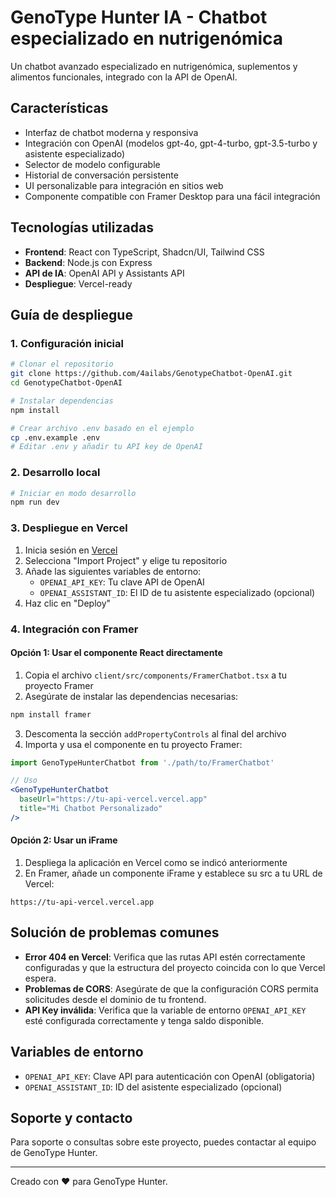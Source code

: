 # GenoType Hunter IA - Chatbot especializado en nutrigenómica

Un chatbot avanzado especializado en nutrigenómica, suplementos y alimentos funcionales, integrado con la API de OpenAI.

## Características

- Interfaz de chatbot moderna y responsiva
- Integración con OpenAI (modelos gpt-4o, gpt-4-turbo, gpt-3.5-turbo y asistente especializado)
- Selector de modelo configurable
- Historial de conversación persistente
- UI personalizable para integración en sitios web
- Componente compatible con Framer Desktop para una fácil integración

## Tecnologías utilizadas

- **Frontend**: React con TypeScript, Shadcn/UI, Tailwind CSS
- **Backend**: Node.js con Express
- **API de IA**: OpenAI API y Assistants API
- **Despliegue**: Vercel-ready

## Guía de despliegue

### 1. Configuración inicial

```bash
# Clonar el repositorio
git clone https://github.com/4ailabs/GenotypeChatbot-OpenAI.git
cd GenotypeChatbot-OpenAI

# Instalar dependencias
npm install

# Crear archivo .env basado en el ejemplo
cp .env.example .env
# Editar .env y añadir tu API key de OpenAI
```

### 2. Desarrollo local

```bash
# Iniciar en modo desarrollo
npm run dev
```

### 3. Despliegue en Vercel

1. Inicia sesión en [Vercel](https://vercel.com)
2. Selecciona "Import Project" y elige tu repositorio
3. Añade las siguientes variables de entorno:
   - `OPENAI_API_KEY`: Tu clave API de OpenAI
   - `OPENAI_ASSISTANT_ID`: El ID de tu asistente especializado (opcional)
4. Haz clic en "Deploy"

### 4. Integración con Framer

#### Opción 1: Usar el componente React directamente

1. Copia el archivo `client/src/components/FramerChatbot.tsx` a tu proyecto Framer
2. Asegúrate de instalar las dependencias necesarias:

```bash
npm install framer
```

3. Descomenta la sección `addPropertyControls` al final del archivo
4. Importa y usa el componente en tu proyecto Framer:

```jsx
import GenoTypeHunterChatbot from './path/to/FramerChatbot'

// Uso
<GenoTypeHunterChatbot 
  baseUrl="https://tu-api-vercel.vercel.app" 
  title="Mi Chatbot Personalizado" 
/>
```

#### Opción 2: Usar un iFrame

1. Despliega la aplicación en Vercel como se indicó anteriormente
2. En Framer, añade un componente iFrame y establece su src a tu URL de Vercel:

```
https://tu-api-vercel.vercel.app
```

## Solución de problemas comunes

- **Error 404 en Vercel**: Verifica que las rutas API estén correctamente configuradas y que la estructura del proyecto coincida con lo que Vercel espera.
- **Problemas de CORS**: Asegúrate de que la configuración CORS permita solicitudes desde el dominio de tu frontend.
- **API Key inválida**: Verifica que la variable de entorno `OPENAI_API_KEY` esté configurada correctamente y tenga saldo disponible.

## Variables de entorno

- `OPENAI_API_KEY`: Clave API para autenticación con OpenAI (obligatoria)
- `OPENAI_ASSISTANT_ID`: ID del asistente especializado (opcional)

## Soporte y contacto

Para soporte o consultas sobre este proyecto, puedes contactar al equipo de GenoType Hunter.

---

Creado con ❤️ para GenoType Hunter.